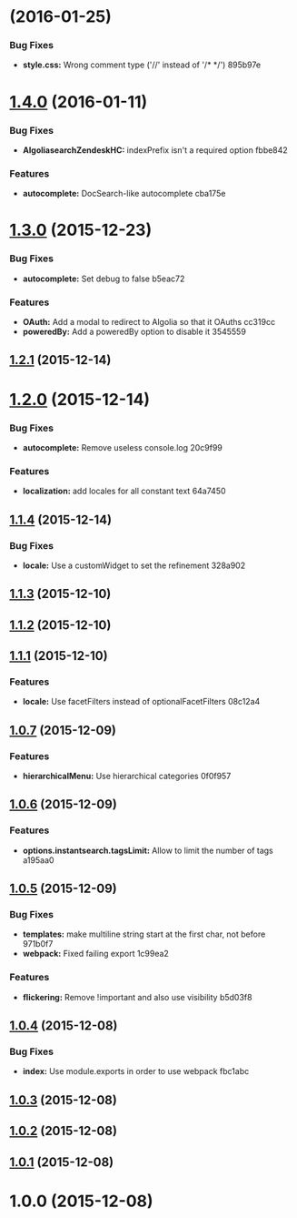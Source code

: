 <a name=""></a>
# [](//compare/v1.4.0...v) (2016-01-25)


### Bug Fixes

* **style.css:** Wrong comment type ('//' instead of '/* */') 895b97e



<a name="1.4.0"></a>
# [1.4.0](//compare/v1.3.0...v1.4.0) (2016-01-11)


### Bug Fixes

* **AlgoliasearchZendeskHC:** indexPrefix isn't a required option fbbe842

### Features

* **autocomplete:** DocSearch-like autocomplete cba175e



<a name="1.3.0"></a>
# [1.3.0](//compare/v1.2.1...v1.3.0) (2015-12-23)


### Bug Fixes

* **autocomplete:** Set debug to false b5eac72

### Features

* **OAuth:** Add a modal to redirect to Algolia so that it OAuths cc319cc
* **poweredBy:** Add a poweredBy option to disable it 3545559



<a name="1.2.1"></a>
## [1.2.1](//compare/v1.2.0...v1.2.1) (2015-12-14)




<a name="1.2.0"></a>
# [1.2.0](//compare/v1.1.4...v1.2.0) (2015-12-14)


### Bug Fixes

* **autocomplete:** Remove useless console.log 20c9f99

### Features

* **localization:** add locales for all constant text 64a7450



<a name="1.1.4"></a>
## [1.1.4](//compare/v1.1.3...v1.1.4) (2015-12-14)


### Bug Fixes

* **locale:** Use a customWidget to set the refinement 328a902



<a name="1.1.3"></a>
## [1.1.3](//compare/v1.1.2...v1.1.3) (2015-12-10)




<a name="1.1.2"></a>
## [1.1.2](//compare/v1.1.1...v1.1.2) (2015-12-10)




<a name="1.1.1"></a>
## [1.1.1](//compare/v1.0.7...v1.1.1) (2015-12-10)


### Features

* **locale:** Use facetFilters instead of optionalFacetFilters 08c12a4



<a name="1.0.7"></a>
## [1.0.7](//compare/v1.0.6...v1.0.7) (2015-12-09)


### Features

* **hierarchicalMenu:** Use hierarchical categories 0f0f957



<a name="1.0.6"></a>
## [1.0.6](//compare/v1.0.5...v1.0.6) (2015-12-09)


### Features

* **options.instantsearch.tagsLimit:** Allow to limit the number of tags a195aa0



<a name="1.0.5"></a>
## [1.0.5](//compare/v1.0.4...v1.0.5) (2015-12-09)


### Bug Fixes

* **templates:** make multiline string start at the first char, not before 971b0f7
* **webpack:** Fixed failing export 1c99ea2

### Features

* **flickering:** Remove !important and also use visibility b5d03f8



<a name="1.0.4"></a>
## [1.0.4](//compare/v1.0.3...v1.0.4) (2015-12-08)


### Bug Fixes

* **index:** Use module.exports in order to use webpack fbc1abc



<a name="1.0.3"></a>
## [1.0.3](//compare/v1.0.2...v1.0.3) (2015-12-08)




<a name="1.0.2"></a>
## [1.0.2](//compare/v1.0.1...v1.0.2) (2015-12-08)




<a name="1.0.1"></a>
## [1.0.1](//compare/v1.0.0...v1.0.1) (2015-12-08)




<a name="1.0.0"></a>
# 1.0.0 (2015-12-08)




